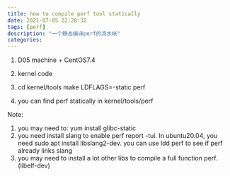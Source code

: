 ```yaml
---
title: how to compile perf tool statically
date: 2021-07-05 22:28:32
tags: [perf]
description: "一个静态编译perf的流水帐"
categories:
---
```


1. D05 machine + CentOS7.4

2. kernel code

3. cd kernel/tools
   make LDFLAGS=-static perf

4. you can find perf statically in kernel/tools/perf

Note:

1. you may need to: yum install glibc-static
2. you need install slang to enable perf report -tui. In ubuntu20.04, you need
   sudo apt install libslang2-dev. you can use ldd perf to see if perf already
   links slang
3. you may need to install a lot other libs to compile a full function perf.
   (libelf-dev)
